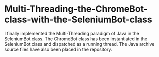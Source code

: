 # Multi-Threading-the-ChromeBot-class-with-the-SeleniumBot-class
I finally implemented the Multi-Threading paradigm of Java in the SeleniumBot class. The ChromeBot class has been instantiated in the SeleniumBot class and dispatched as a running thread. The Java archive source files have also been placed in the repository.
